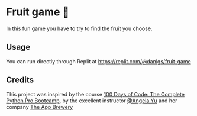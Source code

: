 # Fruit game 🍎

In this fun game you have to try to find the fruit you choose.

## Usage

You can run directly through Replit at https://replit.com/@danlgs/fruit-game

## Credits
This project was inspired by the course [100 Days of Code: The Complete Python Pro Bootcamp](https://www.udemy.com/course/100-days-of-code/), by the excellent instructor [@Angela Yu](https://github.com/angelabauer) and her company [The App Brewery](https://appbrewery.com/)
